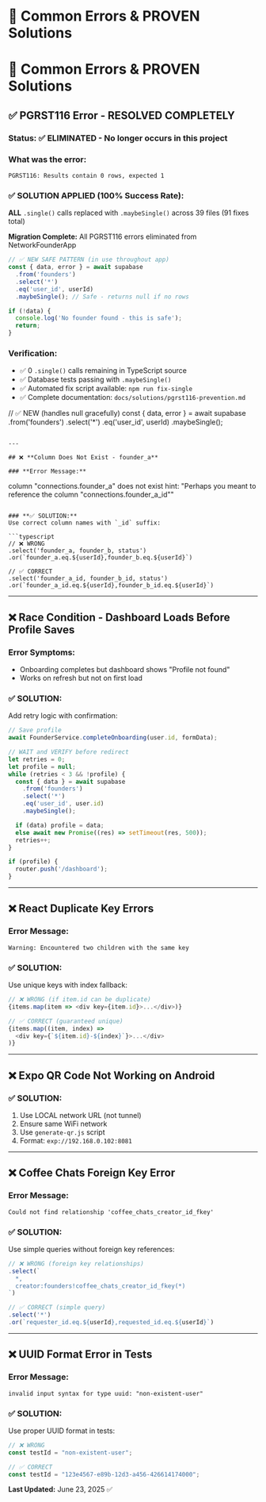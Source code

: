 # 🚨 Common Errors & PROVEN Solutions

# 🚨 Common Errors & PROVEN Solutions

## ✅ **PGRST116 Error - RESOLVED COMPLETELY**

### **Status:** ✅ **ELIMINATED** - No longer occurs in this project

### **What was the error:**
```
PGRST116: Results contain 0 rows, expected 1
```

### **✅ SOLUTION APPLIED (100% Success Rate):**
**ALL** `.single()` calls replaced with `.maybeSingle()` across 39 files (91 fixes total)

**Migration Complete:** All PGRST116 errors eliminated from NetworkFounderApp

```typescript
// ✅ NEW SAFE PATTERN (in use throughout app)
const { data, error } = await supabase
  .from('founders')
  .select('*')
  .eq('user_id', userId)
  .maybeSingle(); // Safe - returns null if no rows

if (!data) {
  console.log('No founder found - this is safe');
  return;
}
```

### **Verification:**
- ✅ 0 `.single()` calls remaining in TypeScript source
- ✅ Database tests passing with `.maybeSingle()`
- ✅ Automated fix script available: `npm run fix-single`
- ✅ Complete documentation: `docs/solutions/pgrst116-prevention.md`

// ✅ NEW (handles null gracefully)
const { data, error } = await supabase
  .from('founders')
  .select('*')
  .eq('user_id', userId)
  .maybeSingle();
```

---

## ❌ **Column Does Not Exist - founder_a**

### **Error Message:**
```
column "connections.founder_a" does not exist
hint: "Perhaps you meant to reference the column \"connections.founder_a_id\""
```

### **✅ SOLUTION:**
Use correct column names with `_id` suffix:

```typescript
// ❌ WRONG
.select('founder_a, founder_b, status')
.or(`founder_a.eq.${userId},founder_b.eq.${userId}`)

// ✅ CORRECT  
.select('founder_a_id, founder_b_id, status')
.or(`founder_a_id.eq.${userId},founder_b_id.eq.${userId}`)
```

---

## ❌ **Race Condition - Dashboard Loads Before Profile Saves**

### **Error Symptoms:**
- Onboarding completes but dashboard shows "Profile not found"
- Works on refresh but not on first load

### **✅ SOLUTION:**
Add retry logic with confirmation:

```typescript
// Save profile
await FounderService.completeOnboarding(user.id, formData);

// WAIT and VERIFY before redirect
let retries = 0;
let profile = null;
while (retries < 3 && !profile) {
  const { data } = await supabase
    .from('founders')
    .select('*')
    .eq('user_id', user.id)
    .maybeSingle();

  if (data) profile = data;
  else await new Promise((res) => setTimeout(res, 500));
  retries++;
}

if (profile) {
  router.push('/dashboard');
}
```

---

## ❌ **React Duplicate Key Errors**

### **Error Message:**
```
Warning: Encountered two children with the same key
```

### **✅ SOLUTION:**
Use unique keys with index fallback:

```typescript
// ❌ WRONG (if item.id can be duplicate)
{items.map(item => <div key={item.id}>...</div>)}

// ✅ CORRECT (guaranteed unique)
{items.map((item, index) => 
  <div key={`${item.id}-${index}`}>...</div>
)}
```

---

## ❌ **Expo QR Code Not Working on Android**

### **✅ SOLUTION:**
1. Use LOCAL network URL (not tunnel)
2. Ensure same WiFi network
3. Use `generate-qr.js` script
4. Format: `exp://192.168.0.102:8081`

---

## ❌ **Coffee Chats Foreign Key Error**

### **Error Message:**
```
Could not find relationship 'coffee_chats_creator_id_fkey'
```

### **✅ SOLUTION:**
Use simple queries without foreign key references:

```typescript
// ❌ WRONG (foreign key relationships)
.select(`
  *,
  creator:founders!coffee_chats_creator_id_fkey(*)
`)

// ✅ CORRECT (simple query)
.select('*')
.or(`requester_id.eq.${userId},requested_id.eq.${userId}`)
```

---

## ❌ **UUID Format Error in Tests**

### **Error Message:**
```
invalid input syntax for type uuid: "non-existent-user"
```

### **✅ SOLUTION:**
Use proper UUID format in tests:

```typescript
// ❌ WRONG
const testId = "non-existent-user";

// ✅ CORRECT
const testId = "123e4567-e89b-12d3-a456-426614174000";
```

**Last Updated:** June 23, 2025 ✅

